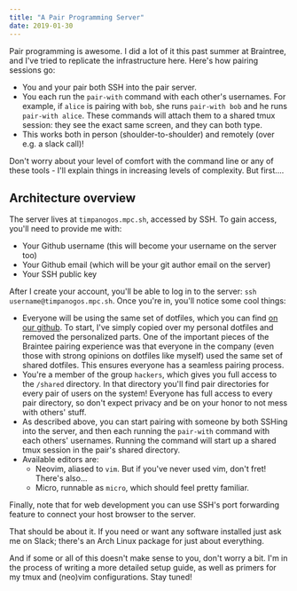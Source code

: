 ```yaml
---
title: "A Pair Programming Server"
date: 2019-01-30
---
```


Pair programming is awesome. I did a lot of it this past summer at Braintree, and I've tried to replicate the infrastructure here. Here's how pairing sessions go:

- You and your pair both SSH into the pair server.
- You each run the `pair-with` command with each other's usernames. For example, if `alice` is pairing with `bob`, she runs `pair-with bob` and he runs `pair-with alice`. These commands will attach them to a shared tmux session: they see the exact same screen, and they can both type.
- This works both in person (shoulder-to-shoulder) and remotely (over e.g. a slack call)!

Don't worry about your level of comfort with the command line or any of these tools - I'll explain things in increasing levels of complexity. But first....

## Architecture overview
The server lives at `timpanogos.mpc.sh`, accessed by SSH. To gain access, you'll need to provide me with:

- Your Github username (this will become your username on the server too)
- Your Github email (which will be your git author email on the server)
- Your SSH public key

After I create your account, you'll be able to log in to the server: `ssh username@timpanogos.mpc.sh`. Once you're in, you'll notice some cool things:

- Everyone will be using the same set of dotfiles, which you can find [on our github](github.com/uncommonhacks/dotfiles). To start, I've simply copied over my personal dotfiles and removed the personalized parts. One of the important pieces of the Braintee pairing experience was that everyone in the company (even those with strong opinions on dotfiles like myself) used the same set of shared dotfiles. This ensures everyone has a seamless pairing process.
- You're a member of the group `hackers`, which gives you full access to the `/shared` directory. In that directory you'll find pair directories for every pair of users on the system! Everyone has full access to every pair directory, so don't expect privacy and be on your honor to not mess with others' stuff.
- As described above, you can start pairing with someone by both SSHing into the server, and then each running the `pair-with` command with each others' usernames. Running the command will start up a shared tmux session in the pair's shared directory.
- Available editors are:
  - Neovim, aliased to `vim`. But if you've never used vim, don't fret! There's also...
  - Micro, runnable as `micro`, which should feel pretty familiar.

Finally, note that for web development you can use SSH's port forwarding feature to connect your host browser to the server.

That should be about it. If you need or want any software installed just ask me on Slack; there's an Arch Linux package for just about everything.

And if some or all of this doesn't make sense to you, don't worry a bit. I'm in the process of writing a more detailed setup guide, as well as primers for my tmux and (neo)vim configurations. Stay tuned!
